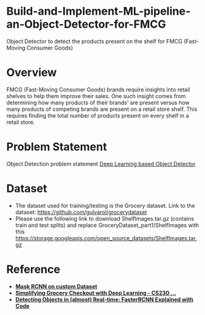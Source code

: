 # Build-and-Implement-ML-pipeline-an-Object-Detector-for-FMCG
Object Detector to detect the products present on the shelf for FMCG (Fast-Moving Consumer Goods)

# **Overview**

FMCG (Fast-Moving Consumer Goods) brands require insights into retail shelves to help them improve their sales. One such insight comes from determining how many products of their brands’ are present versus how many products of competing brands are present on a retail store shelf. This requires finding the total number of products present on every shelf in a retail store.


# **Problem Statement**

Object Detection problem statement [Deep Learning based Object Detector](https://drive.google.com/file/d/1yhqChbivg-N5C68uFkCJotf6y6Kr_ZsN/view)

# **Dataset**

* The dataset used for training/testing is the Grocery dataset. Link to the dataset: https://github.com/gulvarol/grocerydataset
* Please use the following link to download ShelfImages.tar.gz (contains train and test splits) and replace GroceryDataset_part1/ShelfImages with this https://storage.googleapis.com/open_source_datasets/ShelfImages.tar.gz


# **Reference**

* **[Mask RCNN on custom Dataset ](https://youtu.be/1u-dm5JMH1Q)**
* **[Simplifying Grocery Checkout with Deep Learning - CS230 ...](http://cs230.stanford.edu/projects_fall_2019/reports/26257432.pdf)**
* **[Detecting Objects in (almost) Real-time: FasterRCNN Explained with Code](https://towardsdatascience.com/fasterrcnn-explained-part-1-with-code-599c16568cff)**
